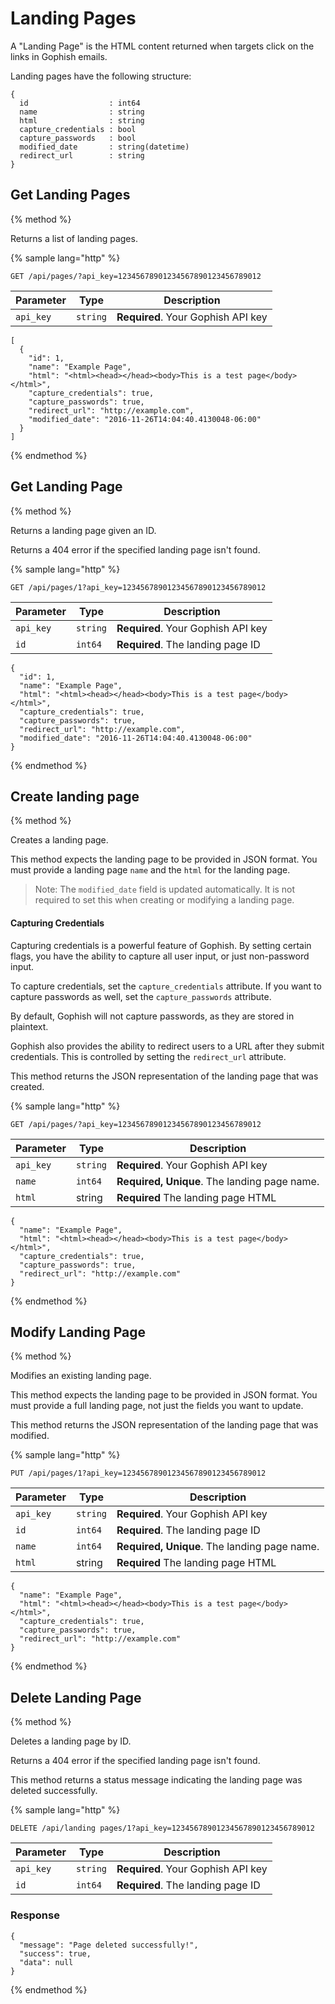 # Landing Pages

A "Landing Page" is the HTML content returned when targets click on the links in Gophish emails.

Landing pages have the following structure:

```
{
  id                  : int64
  name                : string
  html                : string
  capture_credentials : bool
  capture_passwords   : bool
  modified_date       : string(datetime)
  redirect_url        : string
}
```

## Get Landing Pages
{% method %}

Returns a list of landing pages.

{% sample lang="http" %}
```http
GET /api/pages/?api_key=12345678901234567890123456789012
```
| Parameter | Type | Description |
| --------- | ---- | ----------- |
| `api_key` | `string` | **Required**. Your Gophish API key |

```
[
  {
    "id": 1,
    "name": "Example Page",
    "html": "<html><head></head><body>This is a test page</body></html>",
    "capture_credentials": true,
    "capture_passwords": true,
    "redirect_url": "http://example.com",
    "modified_date": "2016-11-26T14:04:40.4130048-06:00"
  }
]
```
{% endmethod %}

## Get Landing Page
{% method %}

Returns a landing page given an ID. 

Returns a 404 error if the specified landing page isn't found.

{% sample lang="http" %}
```http
GET /api/pages/1?api_key=12345678901234567890123456789012
```
| Parameter | Type | Description |
| --------- | ---- | ----------- |
| `api_key` | `string` | **Required**. Your Gophish API key |
| `id`      | `int64`  | **Required**. The landing page ID  |

```
{
  "id": 1,
  "name": "Example Page",
  "html": "<html><head></head><body>This is a test page</body></html>",
  "capture_credentials": true,
  "capture_passwords": true,
  "redirect_url": "http://example.com",
  "modified_date": "2016-11-26T14:04:40.4130048-06:00"
}
```
{% endmethod %}

## Create landing page
{% method %}

Creates a landing page.

This method expects the landing page to be provided in JSON format. You must provide a landing page `name` and the `html` for the landing page.

> Note: The `modified_date` field is updated automatically. It is not required to set this when creating or modifying a landing page.

#### Capturing Credentials

Capturing credentials is a powerful feature of Gophish. By setting certain flags, you have the ability to capture all user input, or just non-password input.

To capture credentials, set the `capture_credentials` attribute. If you want to capture passwords as well, set the `capture_passwords` attribute.

By default, Gophish will not capture passwords, as they are stored in plaintext.

Gophish also provides the ability to redirect users to a URL after they submit credentials. This is controlled by setting the `redirect_url` attribute.

This method returns the JSON representation of the landing page that was created.

{% sample lang="http" %}
```http
GET /api/pages/?api_key=12345678901234567890123456789012
```
| Parameter | Type | Description |
| --------- | ---- | ----------- |
| `api_key` | `string` | **Required**. Your Gophish API key |
| `name`      | `int64`  | **Required, Unique**. The landing page name.|
| `html` | string | **Required** The landing page HTML |

```
{
  "name": "Example Page",
  "html": "<html><head></head><body>This is a test page</body></html>",
  "capture_credentials": true,
  "capture_passwords": true,
  "redirect_url": "http://example.com"
}
```
{% endmethod %}

## Modify Landing Page
{% method %}

Modifies an existing landing page.

This method expects the landing page to be provided in JSON format. You must provide a full landing page, not just the fields you want to update.

This method returns the JSON representation of the landing page that was modified.

{% sample lang="http" %}
```http
PUT /api/pages/1?api_key=12345678901234567890123456789012
```
| Parameter | Type | Description |
| --------- | ---- | ----------- |
| `api_key` | `string` | **Required**. Your Gophish API key |
| `id`      | `int64`  | **Required**. The landing page ID  |
| `name`      | `int64`  | **Required, Unique**. The landing page name.|
| `html` | string | **Required** The landing page HTML |

```
{
  "name": "Example Page",
  "html": "<html><head></head><body>This is a test page</body></html>",
  "capture_credentials": true,
  "capture_passwords": true,
  "redirect_url": "http://example.com"
}
```
{% endmethod %}

## Delete Landing Page
{% method %}

Deletes a landing page by ID. 

Returns a 404 error if the specified landing page isn't found.

This method returns a status message indicating the landing page was deleted successfully.

{% sample lang="http" %}
```http
DELETE /api/landing pages/1?api_key=12345678901234567890123456789012
```
| Parameter | Type | Description |
| --------- | ---- | ----------- |
| `api_key` | `string` | **Required**. Your Gophish API key |
| `id`      | `int64`  | **Required**. The landing page ID  |

### Response
```
{
  "message": "Page deleted successfully!",
  "success": true,
  "data": null
}
```
{% endmethod %}



